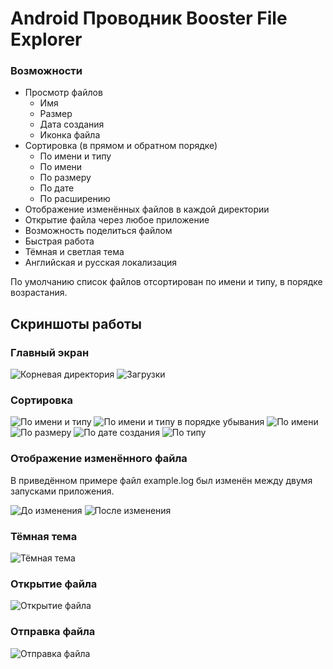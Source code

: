 # Android Проводник Booster File Explorer

### Возможности
- Просмотр файлов
  - Имя
  - Размер
  - Дата создания
  - Иконка файла
- Сортировка (в прямом и обратном порядке)
  - По имени и типу
  - По имени
  - По размеру
  - По дате
  - По расширению
- Отображение изменённых файлов в каждой директории
- Открытие файла через любое приложение
- Возможность поделиться файлом
- Быстрая работа
- Тёмная и светлая тема
- Английская и русская локализация

По умолчанию список файлов отсортирован по имени и типу, в порядке возрастания.

## Скриншоты работы
### Главный экран
![Корневая директория](https://user-images.githubusercontent.com/98609700/236897616-638ff776-8ac5-44bd-9aa8-e4457d14fb1e.jpg)
![Загрузки](https://user-images.githubusercontent.com/98609700/236897632-29ab1519-080e-459a-9637-bec77bdab8ec.jpg)

### Сортировка
![По имени и типу](https://user-images.githubusercontent.com/98609700/236898093-f7b3dfdc-5ece-4e10-b116-ab7b1311a6f4.jpg)
![По имени и типу в порядке убывания](https://user-images.githubusercontent.com/98609700/236898137-702c9d7c-54ff-41db-ad9c-e27d878afcc3.jpg)
![По имени](https://user-images.githubusercontent.com/98609700/236898184-7bb25be4-0120-440b-b288-22b65c4b2138.jpg)
![По размеру](https://user-images.githubusercontent.com/98609700/236898195-8833e3fb-f7fd-4f5e-bf89-caeed977d5dd.jpg)
![По дате создания](https://user-images.githubusercontent.com/98609700/236898251-b72f9634-083b-41aa-b461-8dfbe9ec9e41.jpg)
![По типу](https://user-images.githubusercontent.com/98609700/236898286-d55b6e94-393d-47d5-bdeb-4d289820f329.jpg)

### Отображение изменённого файла
В приведённом примере файл example.log был изменён между двумя запусками приложения.

![До изменения](https://user-images.githubusercontent.com/98609700/236898360-32ac05dc-4bdf-42c7-890e-76761d1493f2.jpg)
![После изменения](https://user-images.githubusercontent.com/98609700/236898364-1248d340-00a1-495e-8720-a4945a1bfb1a.jpg)

### Тёмная тема
![Тёмная тема](https://user-images.githubusercontent.com/98609700/236898405-876e7d13-61dc-4c7b-989f-733027cc9e3d.jpg)

### Открытие файла
![Открытие файла](https://user-images.githubusercontent.com/98609700/236898436-e1d8de1e-2347-4a65-8cae-e110e6a90574.jpg)

### Отправка файла
![Отправка файла](https://user-images.githubusercontent.com/98609700/236898516-dd91f146-9597-4c48-944f-b0718a415881.jpg)
